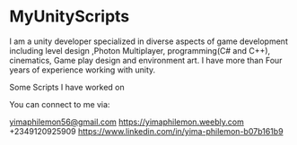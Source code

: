 # MyUnityScripts
I am a unity developer specialized in diverse aspects of game development including level design ,Photon Multiplayer, programming(C# and C++), 
cinematics, Game play design and environment art. I have more than Four years of experience working with unity.

Some Scripts I have worked on

You can connect to me via:

yimaphilemon56@gmail.com
https://yimaphilemon.weebly.com
+2349120925909
 https://www.linkedin.com/in/yima-philemon-b07b161b9

